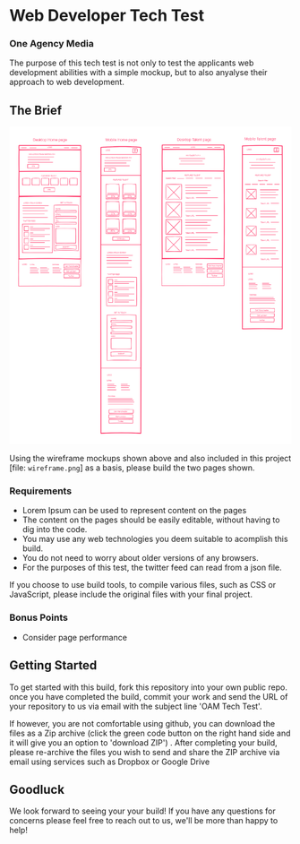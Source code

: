 # Web Developer Tech Test 

### One Agency Media

The purpose of this tech test is not only to test the applicants web development abilities with a simple mockup, but to also anyalyse their approach to web development.

## The Brief
![Alt text](wireframe.png?raw=true "Wireframe")

Using the wireframe mockups shown above and also included in this project [file: `wireframe.png`] as a basis, please build the two pages shown.

### Requirements
- Lorem Ipsum can be used to represent content on the pages
- The content on the pages should be easily editable, without having to dig into the code.
- You may use any web technologies you deem suitable to acomplish this build.
- You do not need to worry about older versions of any browsers. 
- For the purposes of this test, the twitter feed can read from a json file.

If you choose to use build tools, to compile various files, such as CSS or JavaScript, please include the original files with your final project.

### Bonus Points 
 - Consider page performance 

## Getting Started
To get started with this build, fork this repository into your own public repo. once you have completed the build, commit your work and send the URL of your repository to us via email with the subject line 'OAM Tech Test'.

If however, you are not comfortable using github, you can download the files as a Zip archive (click the green code button on the right hand side and it will give you an option to 'download ZIP') . After completing your build, please re-archive the files you wish to send and share the ZIP archive via email using services such as Dropbox or Google Drive 

## Goodluck
We look forward to seeing your your build! If you have any questions for concerns please feel free to reach out to us, we'll be more than happy to help! 
